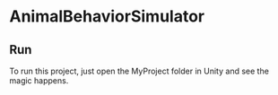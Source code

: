 # AnimalBehaviorSimulator

## Run

To run this project, just open the MyProject folder in Unity and see the magic happens.